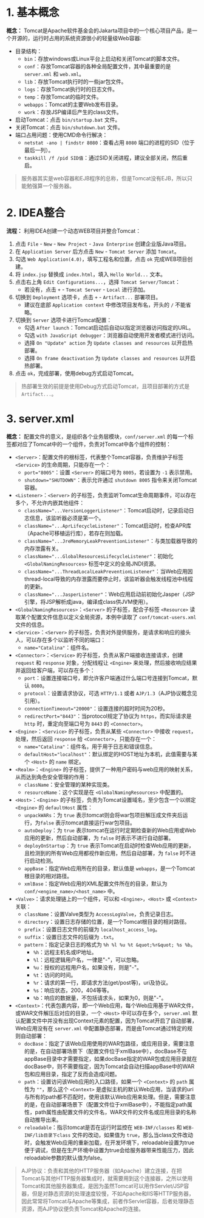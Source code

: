 # 1. 基本概念

**概念：** Tomcat是Apache软件基金会的Jakarta项目中的一个核心项目产品，是一个开源的，运行时占用的系统资源很小的轻量级Web容器:
- 目录结构：
    - `bin`：存放windows或Linux平台上启动和关闭Tomcat的脚本文件。
    - `conf`：存放Tomcat容器的各种全局配置文件，其中最重要的是 `server.xml` 和 `web.xml`。
    - `lib`：存放Tomcat执行时的一些jar包文件。
    - `logs`：存放Tomcat执行时的日志文件。
    - `temp`：存放Tomcat的临时文件。
    - `webapps`：Tomcat的主要Web发布目录。
    - `work`：存放JSP编译后产生的class文件。
- 启动Tomcat：点击 `bin/startup.bat` 文件。
- 关闭Tomcat：点击 `bin/shutdown.bat` 文件。
- 端口占用问题：使用CMD命令行解决：
    - `netstat -ano | findstr 8080`：查看占用 `8080` 端口的进程的SID（位于最后一列）。
    - `taskkill /f /pid SID值`：通过SID关闭进程，建议全部关闭，然后重启。

> 服务器其实是web容器和EJB程序的总称，但是Tomcat没有EJB，所以只能勉强算一个服务器。

# 2. IDEA整合

**流程：** 利用IDEA创建一个动态WEB项目并整合Tomcat：
1. 点击 `File` - `New` - `New Project` - `Java Enterprise` 创建企业版Java项目。
2. 在 `Application Server` 后方点击 `New` - `Tomcat Server` 添加 `Tomcat`。
3. 勾选 `Web Application(4.0)`，填写工程名和位置，点击 `ok` 完成WEB项目创建。
4. 将 `index.jsp` 替换成 `index.html`，填入 `Hello World...` 文本。
5. 点击右上角 `Edit Configurations...`，选择 `Tomcat Server/Tomcat`：
    - 若没有，点击 `+` - `Tomcat Server` - `Local` 进行添加。
6. 切换到 `Deployment` 选项卡，点击 `+` - `Artifact...` 部署项目。
    - 建议在底部 `Application context` 中修改项目发布名，开头的 `/` 不能省略。
7. 切换到 `Server` 选项卡进行Tomcat配置：
    - 勾选 `After launch`：Tomcat启动后自动以指定浏览器访问指定的URL。
    - 勾选 `with JavaScript debugger`：浏览器自动使用开发者模式进行访问。
    - 选择 `On "Update" action` 为 `Update classes and resources` 以开启热部署。
    - 选择 `On frame deactivation` 为 `Update classes and resources` 以开启热部署。
8. 点击 `ok`，完成部署，使用debug方式启动Tomcat。

> 热部署生效的前提是使用Debug方式启动Tomcat，且项目部署的方式是 `Artifact...`。

# 3. server.xml

**概念：** 配置文件的意义，是组织各个业务层模块，`conf/server.xml` 的每一个标签都对应了Tomcat中的一个组件，负责对Tomcat中各个组件的控制：
- `<Server>`：配置文件的根标签，代表整个Tomcat容器，负责维护子标签 `<Service>` 的生命周期，只能存在一个：
    - `port="8005"`：设置 `<Server>` 的端口号为 `8005`，若设置为 `-1` 表示禁用。
    - `shutdown="SHUTDOWN"`：表示允许通过 `shutdown 8005` 指令来关闭Tomcat容器。
- `<Listener>`：`<Server>` 的子标签，负责监听Tomcat生命周期事件，可以存在多个，不允许内嵌其他组件：
    - `className="...VersionLoggerListener"`：Tomcat启动时，记录启动日志信息，该监听器必须是第一个。
    - `className="...AprLifecycleListener"`：Tomcat启动时，检查APR库（Apache可移植运行库），若存在则加载。
    - `className="...JreMemoryLeakPreventionListener"`：与类加载器导致的内存泄露有关。
    - `className="...GlobalResourcesLifecycleListener"`：初始化 `<GlobalNamingResources>` 标签中定义的全局JNDI资源。
    - `className="...ThreadLocalLeakPreventionListener"`：当Web应用因thread-local导致的内存泄露而要停止时，该监听器会触发线程池中线程的更新。
    - `className="...JasperListener"`：Web应用启动前初始化Jasper（JSP引擎，将JSP解析成java，编译成class供JVM使用）。
- `<GlobalNamingResources>`：`<Server>` 的子标签，配合子标签 `<Resource>` 读取某个配置文件信息以定义全局资源，本例中读取了 `conf/tomcat-users.xml` 文件的信息。
- `<Service>`：`<Server>` 的子标签，负责对外提供服务，是请求和响应的接头人，可以存在多个以监听不同的端口：
    - `name="Catalina"`：组件名。
- `<Connector>`：`<Service>` 的子标签，负责从客户端接收连接请求，创建 `request` 和 `response` 对象，分配线程让 `<Engine>` 来处理，然后接收响应结果并返回给客户端，可以存在多个：
    - `port`：设置连接端口号，即允许客户端通过什么端口号连接到Tomcat，默认 `8080`。
    - `protocol`：设置请求协议，可选 `HTTP/1.1` 或者 `AJP/1.3`（AJP协议概念见引用）。
    - `connectionTimeout="20000"`：设置连接的超时时间为20秒。
    - `redirectPort="8443"`：当protocol规定了协议为 `https`，而实际请求是 `http` 时，重定向至端口号为 `8443` 的 `<Connector>`。
- `<Engine>`：`<Service>` 的子标签，负责从某些 `<Connector>` 中接收 `request`，处理，然后返回 `response` 给 `<Connector>`，只能存在一个：
    - `name="Catalina"`：组件名，用于用于日志和错误信息。
    - `defaultHost="localhost"`：默认绑定的HOST地址为本机，此值需要与某个 `<Host>` 的 `name` 绑定。
- `<Realm>`：`<Engine>` 的子标签，提供了一种用户密码与web应用的映射关系，从而达到角色安全管理的作用：
    - `className`：安全管理的某种实现类。
    - `resourceName`：这个实现是在 `<GlobalNamingResources>` 中配置的。
- `<Host>`：`<Engine>` 的子标签，负责为Tomcat设置域名，至少包含一个以绑定 `<Engine>` 的 `defaultHost` 属性：
    - `unpackWARs`：为 `true` 表示tomcat则会将war包项目解压成文件夹后运行，为`false` 表示tomcat直接运行war包项目。
    - `autoDeploy`：为 `true` 表示tomcat在运行时定期检查新的Web应用或Web应用的更新，然后自动部署，为 `false` 时表示不进行自动部署。
    - `deployOnStartup`：为 `true` 表示Tomcat在启动时检查Web应用的更新，且检测到的所有Web应用都视作新应用，然后自动部署，为 `false` 时不进行启动检测。
    - `appBase`：指定Web应用所在的目录，默认值是 `webapps`，是一个Tomcat根目录的相对路径。
    - `xmlBase`：指定Web应用的XML配置文件所在的目录，默认为 `conf/<engine_name>/<host_name>` 中。
- `<Valve>`：请求处理链上的一个组件，可以和 `<Engine>`，`<Host>` 或 `<Context>` 关联：
    - `className`：设置Valve类型为 `AccessLogValve`，负责记录日志。
    - `directory`：设置日志存储的位置，是一个Tomcat根目录的相对路径。
    - `prefix`：设置日志文件的前缀为 `localhost_access_log`。
    - `suffix`：设置日志文件的后缀为 `.txt`。
    - `pattern`：指定记录日志的格式为 `%h %l %u %t &quot;%r&quot; %s %b`。
        - `%h`：远程主机名或IP地址。
        - `%l`：远程逻辑用户名，一律是"-"，可以忽略。
        - `%u`：授权的远程用户名，如果没有，则是"-"。
        - `%t`：访问的时间。
        - `%r`：请求的第一行，即请求方法(get/post等)，uri及协议。
        - `%s`：响应状态，200，404等等。
        - `%b`：响应的数据量，不包括请求头，如果为0，则是"-"。
- `<Context>`：代表包裹内容，即一个Web应用，每个Web应用基于WAR文件，或WAR文件解压后对应的目录，一个 `<Host>` 中可以存在多个，`server.xml` 默认配置文件中并没有出现Context元素的配置，因为Tomcat开启了自动部署，Web应用没有在 `server.xml` 中配置静态部署，而是由Tomcat通过特定的规则自动部署：
    - `docBase`：指定了该Web应用使用的WAR包路径，或应用目录，需要注意的是，在自动部署场景下（配置文件位于xmlBase中），docBase不在appBase目录中才需要指定，如果docBase指定的WAR包或应用目录就在docBase中，则不需要指定，因为Tomcat会自动扫描appBase中的WAR包和应用目录，指定了反而会造成问题。
    - `path`：设置访问该Web应用的入口路径，如果一个 `<Context>` 的 `path` 属性为 `""`，那么这个 `<Context>` 是虚拟主机的默认Web应用，当请求的uri与所有的path都不匹配时，使用该默认Web应用来处理。但是，需要注意的是，在自动部署场景下（配置文件位于xmlBase中），不能指定path属性，path属性由配置文件的文件名，WAR文件的文件名或应用目录的名称自动推导出来。
    - `reloadable`：指示tomcat是否在运行时监控在 `WEB-INF/classes` 和 `WEB-INF/lib目录下class` 文件的改动，如果值为 `true`，那么当class文件改动时，会触发Web应用的重新加载，在开发环境下，reloadable设置为true便于调试，但是在生产环境中设置为true会给服务器带来性能压力，因此reloadable参数的默认值为false。

> AJP协议：负责和其他的HTTP服务器（如Apache）建立连接，在把Tomcat与其他HTTP服务器集成时，就需要用到这个连接器，之所以使用Tomcat和其他服务器集成，是因为虽然Tomcat可以用作Servlet/JSP容器，但是对静态资源的处理速度较慢，不如Apache和IIS等HTTP服务器，因此常常将Tomcat与Apache等集成，前者作Servlet容器，后者处理静态资源，而AJP协议便负责Tomcat和Apache的连接。
